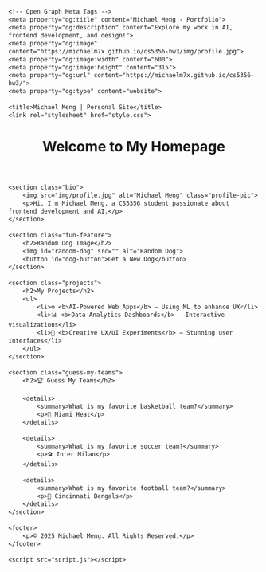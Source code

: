 <!DOCTYPE html>
<html lang="en">
<head>
    <meta charset="UTF-8">
    <meta name="viewport" content="width=device-width, initial-scale=1.0">
    
    <!-- Open Graph Meta Tags -->
    <meta property="og:title" content="Michael Meng - Portfolio">
    <meta property="og:description" content="Explore my work in AI, frontend development, and design!">
    <meta property="og:image" content="https://michaelm7x.github.io/cs5356-hw3/img/profile.jpg">
    <meta property="og:image:width" content="600">
    <meta property="og:image:height" content="315">
    <meta property="og:url" content="https://michaelm7x.github.io/cs5356-hw3/">
    <meta property="og:type" content="website">

    <title>Michael Meng | Personal Site</title>
    <link rel="stylesheet" href="style.css">
</head>
<body>
    <header>
        <h1>Welcome to My Homepage</h1>
    </header>

    <section class="bio">
        <img src="img/profile.jpg" alt="Michael Meng" class="profile-pic">
        <p>Hi, I'm Michael Meng, a CS5356 student passionate about frontend development and AI.</p>
    </section>

    <section class="fun-feature">
        <h2>Random Dog Image</h2>
        <img id="random-dog" src="" alt="Random Dog">
        <button id="dog-button">Get a New Dog</button>
    </section>

    <section class="projects">
        <h2>My Projects</h2>
        <ul>
            <li>⚙️ <b>AI-Powered Web Apps</b> – Using ML to enhance UX</li>
            <li>📊 <b>Data Analytics Dashboards</b> – Interactive visualizations</li>
            <li>🎨 <b>Creative UX/UI Experiments</b> – Stunning user interfaces</li>
        </ul>
    </section>

    <section class="guess-my-teams">
        <h2>🏆 Guess My Teams</h2>
        
        <details>
            <summary>What is my favorite basketball team?</summary>
            <p>🏀 Miami Heat</p>
        </details>

        <details>
            <summary>What is my favorite soccer team?</summary>
            <p>⚽ Inter Milan</p>
        </details>

        <details>
            <summary>What is my favorite football team?</summary>
            <p>🏈 Cincinnati Bengals</p>
        </details>
    </section>

    <footer>
        <p>© 2025 Michael Meng. All Rights Reserved.</p>
    </footer>

    <script src="script.js"></script>
</body>
</html>